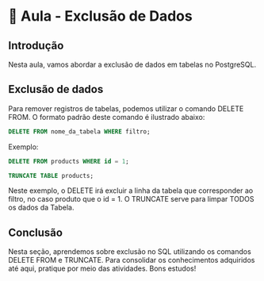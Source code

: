 # 📘 Aula - Exclusão de Dados

## Introdução

Nesta aula, vamos abordar a exclusão de dados em tabelas no PostgreSQL.

## Exclusão de dados

Para remover registros de tabelas, podemos utilizar o comando DELETE FROM. O formato padrão deste comando é ilustrado abaixo:
```sql
DELETE FROM nome_da_tabela WHERE filtro;
```
Exemplo:
```sql
DELETE FROM products WHERE id = 1;

TRUNCATE TABLE products;
```
Neste exemplo, o DELETE irá excluir a linha da tabela que corresponder ao filtro, no caso produto que o id = 1. O TRUNCATE serve para limpar TODOS os dados da Tabela.

## Conclusão

Nesta seção, aprendemos sobre exclusão no SQL utilizando os comandos DELETE FROM e TRUNCATE. Para consolidar os conhecimentos adquiridos até aqui, pratique por meio das atividades. Bons estudos!

